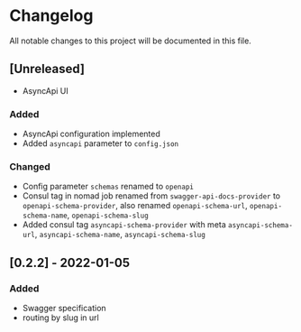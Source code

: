 # Changelog
All notable changes to this project will be documented in this file.

## [Unreleased]
* AsyncApi UI

### Added
* AsyncApi configuration implemented
* Added `asyncapi` parameter to `config.json`
### Changed
* Config parameter `schemas` renamed to `openapi`
* Consul tag in nomad job renamed from `swagger-api-docs-provider` to `openapi-schema-provider`, also renamed `openapi-schema-url`, `openapi-schema-name`, `openapi-schema-slug`
* Added consul tag `asyncapi-schema-provider` with meta `asyncapi-schema-url`, `asyncapi-schema-name`, `asyncapi-schema-slug`

## [0.2.2] - 2022-01-05
### Added
* Swagger specification
* routing by slug in url
